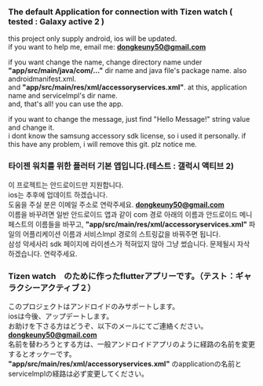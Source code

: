 ### The default Application for connection with Tizen watch ( tested : Galaxy active 2 )

this project only supply android, ios will be updated.  
if you want to help me, email me: **dongkeuny50@gmail.com**  

if you want change the name, change directory name under **"app/src/main/java/com/..."** dir name and java file's package name. also androidmanifest.xml.  
and **"app/src/main/res/xml/accessoryservices.xml"**. at this, application name and servicelmpl's dir name.  
and, that's all! you can use the app.  

if you want to change the message, just find "Hello Message!" string value and change it.  
i dont know the samsung accessory sdk license, so i used it personally. if this have any problem, i will remove this git. plz notice me.  
### 타이젠 워치를 위한 플러터 기본 앱입니다.(테스트 : 갤럭시 액티브 2)  

이 프로젝트는 안드로이드만 지원합니다.  
ios는 추후에 업데이트 하겠습니다.  
도움을 주실 분은 이메일 주소로 연락주세요. **dongkeuny50@gmail.com**  
이름을 바꾸려면 일반 안드로이드 앱과 같이 com 경로 아래의 이름과 안드로이드 메니페스트의 이름들을 바꾸고,    **"app/src/main/res/xml/accessoryservices.xml"** 파일의 어플리케이션 이름과 서비스lmpl 경로의 스트링값을 바꿔주면 됩니다.   
삼성 악세사리 sdk 페이지에 라이센스가 적혀있지 않아 그냥 썼습니다. 문제될시 자삭하겠습니다. 연락주세요.  


### Tizen watch　のために作ったflutterアプリーです。（テスト：ギャラクシーアクティブ２）  

このプロジェクトはアンドロイドのみサポートします。  
iosは今後、アップデートします。  
お助けを下さる方はどうぞ、以下のメールにてご連絡ください。 **dongkeuny50@gmail.com**  
名前を替わろうとする方は、一般アンドロイドアプリのように経路の名前を変更するとオッケーです。  
**"app/src/main/res/xml/accessoryservices.xml"** のapplicationの名前とservicelmplの経路は必ず変更してください。  



